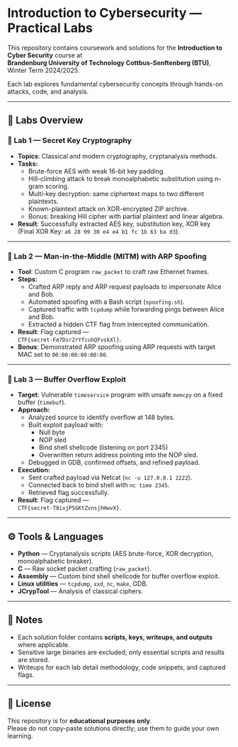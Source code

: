 # Introduction to Cybersecurity — Practical Labs

This repository contains coursework and solutions for the **Introduction to Cyber Security** course at  
**Brandenburg University of Technology Cottbus-Senftenberg (BTU)**, Winter Term 2024/2025.  

Each lab explores fundamental cybersecurity concepts through hands-on attacks, code, and analysis.

---

## 🧪 Labs Overview

### 🔹 Lab 1 — Secret Key Cryptography
- **Topics**: Classical and modern cryptography, cryptanalysis methods.
- **Tasks:**
  - Brute-force AES with weak 16-bit key padding.
  - Hill-climbing attack to break monoalphabetic substitution using n-gram scoring.
  - Multi-key decryption: same ciphertext maps to two different plaintexts.
  - Known-plaintext attack on XOR-encrypted ZIP archive.
  - Bonus: breaking Hill cipher with partial plaintext and linear algebra.
- **Result**: Successfully extracted AES key, substitution key, XOR key  
  (Final XOR Key: `a6 28 99 30 e4 e4 b1 fc 1b 63 ba d3`).

---

### 🔹 Lab 2 — Man-in-the-Middle (MITM) with ARP Spoofing
- **Tool**: Custom C program `raw_packet` to craft raw Ethernet frames.
- **Steps:**
  - Crafted ARP reply and ARP request payloads to impersonate Alice and Bob.
  - Automated spoofing with a Bash script (`spoofing.sh`).
  - Captured traffic with `tcpdump` while forwarding pings between Alice and Bob.
  - Extracted a hidden CTF flag from intercepted communication.
- **Result**: Flag captured —  
  `CTF{secret-Fe7Dsr2rYfcuhQFvskXl}`.  
- **Bonus**: Demonstrated ARP spoofing using ARP requests with target MAC set to `00:00:00:00:00:00`.

---

### 🔹 Lab 3 — Buffer Overflow Exploit
- **Target**: Vulnerable `timeservice` program with unsafe `memcpy` on a fixed buffer (`timebuf`).
- **Approach:**
  - Analyzed source to identify overflow at 148 bytes.
  - Built exploit payload with:
    - Null byte
    - NOP sled
    - Bind shell shellcode (listening on port 2345)
    - Overwritten return address pointing into the NOP sled.
  - Debugged in GDB, confirmed offsets, and refined payload.
- **Execution:**
  - Sent crafted payload via Netcat (`nc -u 127.0.0.1 2222`).
  - Connected back to bind shell with `nc time 2345`.
  - Retrieved flag successfully.
- **Result**: Flag captured —  
  `CTF{secret-T8ixjP5GKtZvnsjhHwvX}`.

---

## ⚙️ Tools & Languages
- **Python** — Cryptanalysis scripts (AES brute-force, XOR decryption, monoalphabetic breaker).
- **C** — Raw socket packet crafting (`raw_packet`).
- **Assembly** — Custom bind shell shellcode for buffer overflow exploit.
- **Linux utilities** — `tcpdump`, `xxd`, `nc`, `make`, GDB.
- **JCrypTool** — Analysis of classical ciphers.

---

## 📌 Notes
- Each solution folder contains **scripts, keys, writeups, and outputs** where applicable.
- Sensitive large binaries are excluded; only essential scripts and results are stored.
- Writeups for each lab detail methodology, code snippets, and captured flags.

---

## 📜 License
This repository is for **educational purposes only**.  
Please do not copy-paste solutions directly; use them to guide your own learning.
